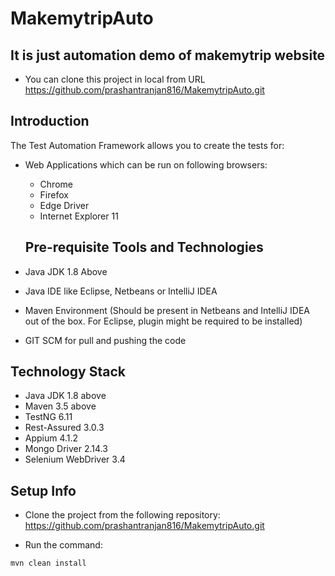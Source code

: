 # MakemytripAuto
## It is just automation demo of makemytrip website

- You can clone this project in local from URL 
https://github.com/prashantranjan816/MakemytripAuto.git

## Introduction
The Test Automation Framework allows you to create the tests for:
* Web Applications which can be run on following browsers:
  * Chrome
  * Firefox
  * Edge Driver
  * Internet Explorer 11
  
  ## Pre-requisite Tools and Technologies
* Java JDK 1.8 Above
* Java IDE like Eclipse, Netbeans or IntelliJ IDEA
* Maven Environment (Should be present in Netbeans and IntelliJ IDEA out of the box. For Eclipse, plugin might be required to be installed)
* GIT SCM for pull and pushing the code

## Technology Stack
* Java JDK 1.8 above
* Maven 3.5 above
* TestNG 6.11
* Rest-Assured 3.0.3
* Appium 4.1.2
* Mongo Driver 2.14.3
* Selenium WebDriver 3.4

## Setup Info
* Clone the project from the following repository: https://github.com/prashantranjan816/MakemytripAuto.git

* Run the command:
```
mvn clean install
